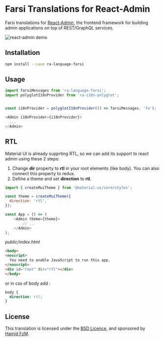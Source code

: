 # Farsi Translations for React-Admin

Farsi translations for [React-Admin](https://github.com/marmelab/react-admin), the frontend framework for building admin applications on top of REST/GraphQL services.

![react-admin demo](http://static.marmelab.com/react-admin.gif)

## Installation

```sh
npm install --save ra-language-farsi
```

## Usage

```js
import farsiMessages from 'ra-language-farsi';
import polyglotI18nProvider from 'ra-i18n-polyglot';


const i18nProvider = polyglotI18nProvider(() => farsiMessages, 'fa');

<Admin i18nProvider={i18nProvider}>
  ...
</Admin>
```

## RTL
Material UI is already supprting RTL, so we can add its support to react admin using these 2 steps:

1. Change **dir** property to **rtl** in your root elements (like body). You can also connect this property to redux.
2. Define a theme and set **direction** to **rtl**.

```javascript
import { createMuiTheme } from '@material-ui/core/styles';

const theme = createMuiTheme({
  direction: 'rtl',
});

const App = () => (
    <Admin theme={theme}>
        // ...
    </Admin>
);
```

*public/index.html*

```html
<body>
<noscript>
  You need to enable JavaScript to run this app.
</noscript>
<div id="root" dir="rtl"></div>
</body>
```
or in css of body add :
```css
body {
  direction: rtl;
}
```


## License

This translation is licensed under the [BSD Licence](LICENSE), and sponsored by [Hamid FzM](https://hamidfzm.com).
